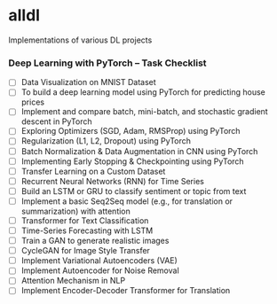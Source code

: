 # alldl
Implementations of various DL projects


### Deep Learning with PyTorch – Task Checklist

- [ ] Data Visualization on MNIST Dataset  
- [ ] To build a deep learning model using PyTorch for predicting house prices  
- [ ] Implement and compare batch, mini-batch, and stochastic gradient descent in PyTorch  
- [ ] Exploring Optimizers (SGD, Adam, RMSProp) using PyTorch  
- [ ] Regularization (L1, L2, Dropout) using PyTorch  
- [ ] Batch Normalization & Data Augmentation in CNN using PyTorch  
- [ ] Implementing Early Stopping & Checkpointing using PyTorch  
- [ ] Transfer Learning on a Custom Dataset  
- [ ] Recurrent Neural Networks (RNN) for Time Series  
- [ ] Build an LSTM or GRU to classify sentiment or topic from text  
- [ ] Implement a basic Seq2Seq model (e.g., for translation or summarization) with attention  
- [ ] Transformer for Text Classification  
- [ ] Time-Series Forecasting with LSTM  
- [ ] Train a GAN to generate realistic images  
- [ ] CycleGAN for Image Style Transfer  
- [ ] Implement Variational Autoencoders (VAE)  
- [ ] Implement Autoencoder for Noise Removal  
- [ ] Attention Mechanism in NLP  
- [ ] Implement Encoder-Decoder Transformer for Translation  
